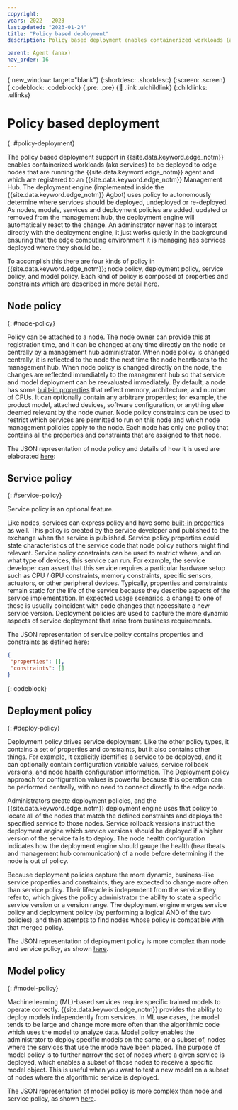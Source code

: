 ```yaml
---
copyright:
years: 2022 - 2023
lastupdated: "2023-01-24"
title: "Policy based deployment"
description: Policy based deployment enables containerized workloads (aka services) to be deployed to edge nodes

parent: Agent (anax)
nav_order: 16
---
```


{:new_window: target="blank"}
{:shortdesc: .shortdesc}
{:screen: .screen}
{:codeblock: .codeblock}
{:pre: .pre}
{:child: .link .ulchildlink}
{:childlinks: .ullinks}

# Policy based deployment
{: #policy-deployment}

The policy based deployment support in {{site.data.keyword.edge_notm}} enables containerized workloads (aka services) to be deployed to edge nodes that are running the {{site.data.keyword.edge_notm}} agent and which are registered to an {{site.data.keyword.edge_notm}} Management Hub.
The deployment engine (implemented inside the {{site.data.keyword.edge_notm}} Agbot) uses policy to autonomously determine where services should be deployed, undeployed or re-deployed.
As nodes, models, services and deployment policies are added, updated or removed from the management hub, the deployment engine will automatically react to the change.
An adminstrator never has to interact directly with the deployment engine, it just works quietly in the background ensuring that the edge computing environment it is managing has services deployed where they should be.

To accomplish this there are four kinds of policy in {{site.data.keyword.edge_notm}}; node policy, deployment policy, service policy, and model policy.
Each kind of policy is composed of properties and constraints which are described in more detail [here](./properties_and_constraints.md).

## Node policy
{: #node-policy}

Policy can be attached to a node.
The node owner can provide this at registration time, and it can be changed at any time directly on the node or centrally by a management hub administrator.
When node policy is changed centrally, it is reflected to the node the next time the node heartbeats to the management hub.
When node policy is changed directly on the node, the changes are reflected immediately to the management hub so that service and model deployment can be reevaluated immediately.
By default, a node has some [built-in properties](./built_in_policy.md) that reflect memory, architecture, and number of CPUs.
It can optionally contain any arbitrary properties; for example, the product model, attached devices, software configuration, or anything else deemed relevant by the node owner.
Node policy constraints can be used to restrict which services are permitted to run on this node and which node management policies apply to the node.
Each node has only one policy that contains all the properties and constraints that are assigned to that node.

The JSON representation of node policy and details of how it is used are elaborated [here](./node_policy.md):

## Service policy
{: #service-policy}

Service policy is an optional feature.

Like nodes, services can express policy and have some [built-in properties](built_in_policy.md) as well.
This policy is created by the service developer and published to the exchange when the service is published.
Service policy properties could state characteristics of the service code that node policy authors might find relevant.
Service policy constraints can be used to restrict where, and on what type of devices, this service can run.
For example, the service developer can assert that this service requires a particular hardware setup such as CPU / GPU constraints, memory constraints, specific sensors, actuators, or other peripheral devices.
Typically, properties and constraints remain static for the life of the service because they describe aspects of the service implementation.
In expected usage scenarios, a change to one of these is usually coincident with code changes that necessitate a new service version.
Deployment policies are used to capture the more dynamic aspects of service deployment that arise from business requirements.

The JSON representation of service policy contains properties and constraints as defined [here](./properties_and_constraints.md):

```json
{
 "properties": [],
 "constraints": []
}
```
{: codeblock}

## Deployment policy
{: #deploy-policy}

Deployment policy drives service deployment.
Like the other policy types, it contains a set of properties and constraints, but it also contains other things.
For example, it explicitly identifies a service to be deployed, and it can optionally contain configuration variable values, service rollback versions, and node health configuration information.
The Deployment policy approach for configuration values is powerful because this operation can be performed centrally, with no need to connect directly to the edge node.

Administrators create deployment policies, and the {{site.data.keyword.edge_notm}} deployment engine uses that policy to locate all of the nodes that match the defined constraints and deploys the specified service to those nodes.
Service rollback versions instruct the deployment engine which service versions should be deployed if a higher version of the service fails to deploy.
The node health configuration indicates how the deployment engine should gauge the health (heartbeats and management hub communication) of a node before determining if the node is out of policy.

Because deployment policies capture the more dynamic, business-like service properties and constraints, they are expected to change more often than service policy. Their lifecycle is independent from the service they refer to, which gives the policy administrator the ability to state a specific service version or a version range.
The deployment engine merges service policy and deployment policy (by performing a logical AND of the two policies), and then attempts to find nodes whose policy is compatible with that merged policy.

The JSON representation of deployment policy is more complex than node and service policy, as shown [here](./deployment_policy.md).

## Model policy
{: #model-policy}

Machine learning (ML)-based services require specific trained models to operate correctly.
{{site.data.keyword.edge_notm}} provides the ability to deploy models independently from services.
In ML use cases, the model tends to be large and change more more often than the algorithmic code which uses the model to analyze data.
Model policy enables the administrator to deploy specific models on the same, or a subset of, nodes where the services that use the mode have been placed.
The purpose of model policy is to further narrow the set of nodes where a given service is deployed, which enables a subset of those nodes to receive a specific model object.
This is useful when you want to test a new model on a subset of nodes where the algorithmic service is deployed.

The JSON representation of model policy is more complex than node and service policy, as shown [here](./model_policy.md).
